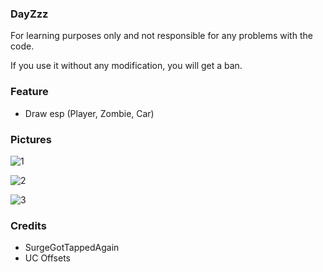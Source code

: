 ### DayZzz
For learning purposes only and not responsible for any problems with the code.  

If you use it without any modification, you will get a ban.

### Feature
- Draw esp (Player, Zombie, Car)  

### Pictures
![1](https://user-images.githubusercontent.com/70523536/145586801-2de7d331-f5b8-4823-825f-43d4b478ea03.png)  

![2](https://user-images.githubusercontent.com/70523536/145587851-dbf194eb-b8e7-43bc-bebc-83e71b9eddaa.png)

![3](https://user-images.githubusercontent.com/70523536/145587946-0f4e8d83-13db-49fd-aea4-332e66b47b6c.png)

### Credits
- SurgeGotTappedAgain
- UC Offsets
